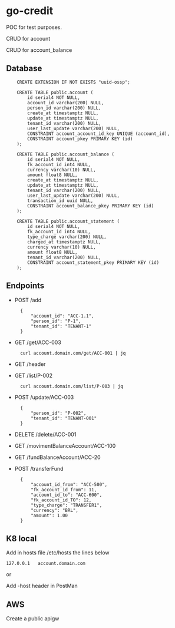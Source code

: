 # go-credit

POC for test purposes.

CRUD for account

CRUD for account_balance

## Database

        CREATE EXTENSION IF NOT EXISTS "uuid-ossp";

        CREATE TABLE public.account (
            id serial4 NOT NULL,
            account_id varchar(200) NULL,
            person_id varchar(200) NULL,
            create_at timestamptz NULL,
            update_at timestamptz NULL,
            tenant_id varchar(200) NULL,
            user_last_update varchar(200) NULL,
            CONSTRAINT account_account_id_key UNIQUE (account_id),
            CONSTRAINT account_pkey PRIMARY KEY (id)
        );

        CREATE TABLE public.account_balance (
            id serial4 NOT NULL,
            fk_account_id int4 NULL,
            currency varchar(10) NULL,
            amount float8 NULL,
            create_at timestamptz NULL,
            update_at timestamptz NULL,
            tenant_id varchar(200) NULL,
            user_last_update varchar(200) NULL,
            transaction_id uuid NULL,
            CONSTRAINT account_balance_pkey PRIMARY KEY (id)
        );

        CREATE TABLE public.account_statement (
            id serial4 NOT NULL,
            fk_account_id int4 NULL,
            type_charge varchar(200) NULL,
            charged_at timestamptz NULL,
            currency varchar(10) NULL,
            amount float8 NULL,
            tenant_id varchar(200) NULL,
            CONSTRAINT account_statement_pkey PRIMARY KEY (id)
        );

## Endpoints

+ POST /add

        {
            "account_id": "ACC-1.1",
            "person_id": "P-1",
            "tenant_id": "TENANT-1"
        }

+ GET /get/ACC-003

        curl account.domain.com/get/ACC-001 | jq

+ GET /header

+ GET /list/P-002

        curl account.domain.com/list/P-003 | jq

+ POST /update/ACC-003

        {
            "person_id": "P-002",
            "tenant_id": "TENANT-001"
        }

+ DELETE /delete/ACC-001

+ GET /movimentBalanceAccount/ACC-100

+ GET /fundBalanceAccount/ACC-20

+ POST /transferFund

        {
            "account_id_from": "ACC-500",
            "fk_account_id_from": 11,
            "account_id_to": "ACC-600",
            "fk_account_id_TO": 12,
            "type_charge": "TRANSFER1",
            "currency": "BRL",
            "amount": 1.00
        }


## K8 local

Add in hosts file /etc/hosts the lines below

    127.0.0.1   account.domain.com

or

Add -host header in PostMan

## AWS

Create a public apigw

